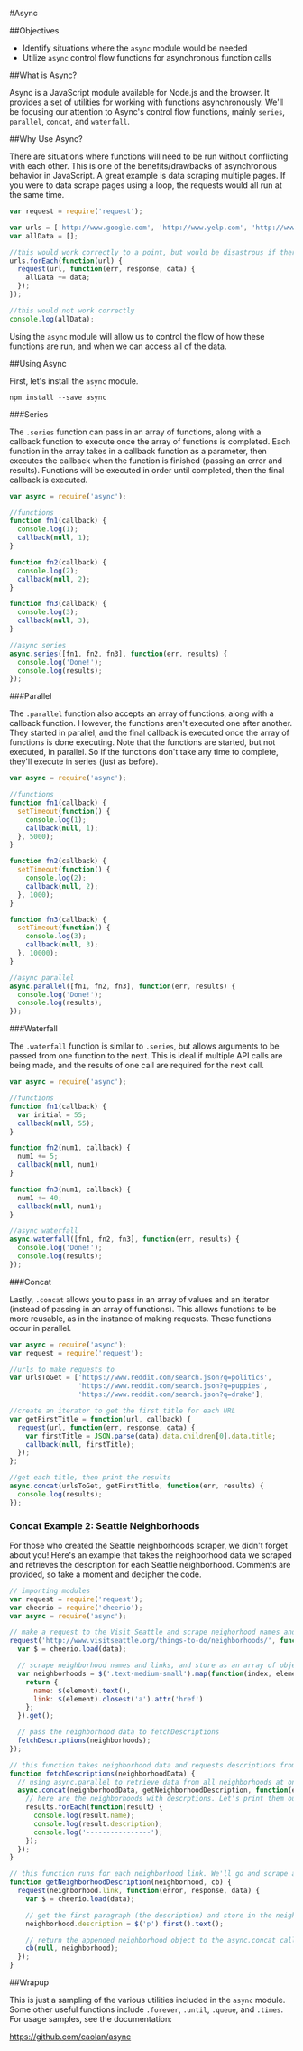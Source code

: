 #Async

##Objectives

* Identify situations where the `async` module would be needed
* Utilize `async` control flow functions for asynchronous function calls

##What is Async?

Async is a JavaScript module available for Node.js and the browser. It provides a set of utilities for working with functions asynchronously. We'll be focusing our attention to Async's control flow functions, mainly `series`, `parallel`, `concat`, and `waterfall`.

##Why Use Async?

There are situations where functions will need to be run without conflicting with each other. This is one of the benefits/drawbacks of asynchronous behavior in JavaScript. A great example is data scraping multiple pages. If you were to data scrape pages using a loop, the requests would all run at the same time.

```js
var request = require('request');

var urls = ['http://www.google.com', 'http://www.yelp.com', 'http://www.twitter.com'];
var allData = [];

//this would work correctly to a point, but would be disastrous if there were, say, 1000 URLs in the urls array
urls.forEach(function(url) {
  request(url, function(err, response, data) {
    allData += data;
  });
});

//this would not work correctly
console.log(allData);
```

Using the `async` module will allow us to control the flow of how these functions are run, and when we can access all of the data.

##Using Async

First, let's install the `async` module.

```
npm install --save async
```

###Series

The `.series` function can pass in an array of functions, along with a callback function to execute once the array of functions is completed. Each function in the array takes in a callback function as a parameter, then executes the callback when the function is finished (passing an error and results). Functions will be executed in order until completed, then the final callback is executed.

```js
var async = require('async');

//functions
function fn1(callback) {
  console.log(1);
  callback(null, 1);
}

function fn2(callback) {
  console.log(2);
  callback(null, 2);
}

function fn3(callback) {
  console.log(3);
  callback(null, 3);
}

//async series
async.series([fn1, fn2, fn3], function(err, results) {
  console.log('Done!');
  console.log(results);
});
```

###Parallel

The `.parallel` function also accepts an array of functions, along with a callback function. However, the functions aren't executed one after another. They started in parallel, and the final callback is executed once the array of functions is done executing. Note that the functions are started, but not executed, in parallel. So if the functions don't take any time to complete, they'll execute in series (just as before).

```js
var async = require('async');

//functions
function fn1(callback) {
  setTimeout(function() {
    console.log(1);
    callback(null, 1);
  }, 5000);
}

function fn2(callback) {
  setTimeout(function() {
    console.log(2);
    callback(null, 2);
  }, 1000);
}

function fn3(callback) {
  setTimeout(function() {
    console.log(3);
    callback(null, 3);
  }, 10000);
}

//async parallel
async.parallel([fn1, fn2, fn3], function(err, results) {
  console.log('Done!');
  console.log(results);
});
```

###Waterfall

The `.waterfall` function is similar to `.series`, but allows arguments to be passed from one function to the next. This is ideal if multiple API calls are being made, and the results of one call are required for the next call.

```js
var async = require('async');

//functions
function fn1(callback) {
  var initial = 55;
  callback(null, 55);
}

function fn2(num1, callback) {
  num1 += 5;
  callback(null, num1)
}

function fn3(num1, callback) {
  num1 += 40;
  callback(null, num1);
}

//async waterfall
async.waterfall([fn1, fn2, fn3], function(err, results) {
  console.log('Done!');
  console.log(results);
});
```

###Concat

Lastly, `.concat` allows you to pass in an array of values and an iterator (instead of passing in an array of functions). This allows functions to be more reusable, as in the instance of making requests. These functions occur in parallel.

```js
var async = require('async');
var request = require('request');

//urls to make requests to
var urlsToGet = ['https://www.reddit.com/search.json?q=politics',
                 'https://www.reddit.com/search.json?q=puppies',
                 'https://www.reddit.com/search.json?q=drake'];

//create an iterator to get the first title for each URL
var getFirstTitle = function(url, callback) {
  request(url, function(err, response, data) {
    var firstTitle = JSON.parse(data).data.children[0].data.title;
    callback(null, firstTitle);
  });
};

//get each title, then print the results
async.concat(urlsToGet, getFirstTitle, function(err, results) {
  console.log(results);
});
```

### Concat Example 2: Seattle Neighborhoods

For those who created the Seattle neighborhoods scraper, we didn't forget about you! Here's an example that takes the neighborhood data we scraped and retrieves the description for each Seattle neighborhood. Comments are provided, so take a moment and decipher the code.

```js
// importing modules
var request = require('request');
var cheerio = require('cheerio');
var async = require('async');

// make a request to the Visit Seattle and scrape neighorhood names and links
request('http://www.visitseattle.org/things-to-do/neighborhoods/', function (error, response, data) {
  var $ = cheerio.load(data);

  // scrape neighborhood names and links, and store as an array of objects
  var neighborhoods = $('.text-medium-small').map(function(index, element) {
    return {
      name: $(element).text(),
      link: $(element).closest('a').attr('href')
    };
  }).get();

  // pass the neighborhood data to fetchDescriptions
  fetchDescriptions(neighborhoods);
});

// this function takes neighborhood data and requests descriptions from each link
function fetchDescriptions(neighborhoodData) {
  // using async.parallel to retrieve data from all neighborhoods at once
  async.concat(neighborhoodData, getNeighborhoodDescription, function(err, results) {
    // here are the neighborhoods with descrptions. Let's print them out
    results.forEach(function(result) {
      console.log(result.name);
      console.log(result.description);
      console.log('----------------');
    });
  });
}

// this function runs for each neighborhood link. We'll go and scrape a descrption
function getNeighborhoodDescription(neighborhood, cb) {
  request(neighborhood.link, function(error, response, data) {
    var $ = cheerio.load(data);

    // get the first paragraph (the description) and store in the neighborhood object
    neighborhood.description = $('p').first().text();

    // return the appended neighborhood object to the async.concat call
    cb(null, neighborhood);
  });
}
```

##Wrapup

This is just a sampling of the various utilities included in the `async` module. Some other useful functions include `.forever`, `.until`, `.queue`, and `.times`. For usage samples, see the documentation:

https://github.com/caolan/async
